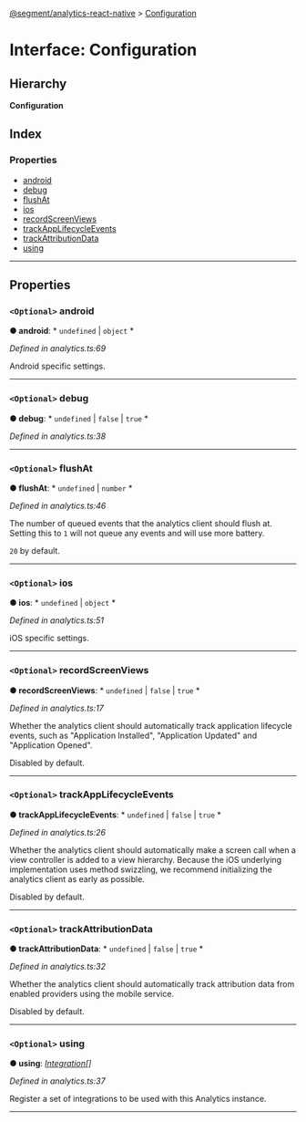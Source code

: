 [@segment/analytics-react-native](../README.md) > [Configuration](../interfaces/analytics.configuration.md)

# Interface: Configuration

## Hierarchy

**Configuration**

## Index

### Properties

* [android](analytics.configuration.md#android)
* [debug](analytics.configuration.md#debug)
* [flushAt](analytics.configuration.md#flushat)
* [ios](analytics.configuration.md#ios)
* [recordScreenViews](analytics.configuration.md#recordscreenviews)
* [trackAppLifecycleEvents](analytics.configuration.md#trackapplifecycleevents)
* [trackAttributionData](analytics.configuration.md#trackattributiondata)
* [using](analytics.configuration.md#using)

---

## Properties

<a id="android"></a>

### `<Optional>` android

**● android**: * `undefined` &#124; `object`
*

*Defined in analytics.ts:69*

Android specific settings.

___
<a id="debug"></a>

### `<Optional>` debug

**● debug**: * `undefined` &#124; `false` &#124; `true`
*

*Defined in analytics.ts:38*

___
<a id="flushat"></a>

### `<Optional>` flushAt

**● flushAt**: * `undefined` &#124; `number`
*

*Defined in analytics.ts:46*

The number of queued events that the analytics client should flush at. Setting this to `1` will not queue any events and will use more battery.

`20` by default.

___
<a id="ios"></a>

### `<Optional>` ios

**● ios**: * `undefined` &#124; `object`
*

*Defined in analytics.ts:51*

iOS specific settings.

___
<a id="recordscreenviews"></a>

### `<Optional>` recordScreenViews

**● recordScreenViews**: * `undefined` &#124; `false` &#124; `true`
*

*Defined in analytics.ts:17*

Whether the analytics client should automatically track application lifecycle events, such as "Application Installed", "Application Updated" and "Application Opened".

Disabled by default.

___
<a id="trackapplifecycleevents"></a>

### `<Optional>` trackAppLifecycleEvents

**● trackAppLifecycleEvents**: * `undefined` &#124; `false` &#124; `true`
*

*Defined in analytics.ts:26*

Whether the analytics client should automatically make a screen call when a view controller is added to a view hierarchy. Because the iOS underlying implementation uses method swizzling, we recommend initializing the analytics client as early as possible.

Disabled by default.

___
<a id="trackattributiondata"></a>

### `<Optional>` trackAttributionData

**● trackAttributionData**: * `undefined` &#124; `false` &#124; `true`
*

*Defined in analytics.ts:32*

Whether the analytics client should automatically track attribution data from enabled providers using the mobile service.

Disabled by default.

___
<a id="using"></a>

### `<Optional>` using

**● using**: *[Integration](../#integration)[]*

*Defined in analytics.ts:37*

Register a set of integrations to be used with this Analytics instance.

___

